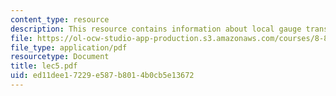 ```yaml
---
content_type: resource
description: This resource contains information about local gauge transformation.
file: https://ol-ocw-studio-app-production.s3.amazonaws.com/courses/8-811-particle-physics-ii-fall-2005/ed11dee17229e587b8014b0cb5e13672_lec5.pdf
file_type: application/pdf
resourcetype: Document
title: lec5.pdf
uid: ed11dee1-7229-e587-b801-4b0cb5e13672
---
```

